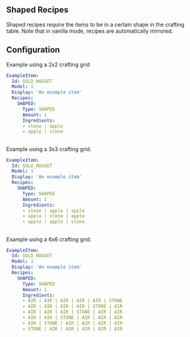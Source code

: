 ## Shaped Recipes
Shaped recipes require the items to be in a certain shape in the crafting table. Note that in vanilla mode, recipes are automatically mirrored.


## Configuration
Example using a 2x2 crafting grid
```yaml
ExampleItem:
  Id: GOLD_NUGGET
  Model: 1
  Display: 'An example item'
  Recipes:
    SHAPED:
      Type: SHAPED
      Amount: 1
      Ingredients:
      - stone | apple
      - apple | stone 
```
##
Example using a 3x3 crafting grid.
```yaml
ExampleItem:
  Id: GOLD_NUGGET
  Model: 1
  Display: 'An example item'
  Recipes:
    SHAPED:
      Type: SHAPED
      Amount: 1
      Ingredients:
      - stone | apple | apple
      - apple | stone | apple
      - apple | apple | stone 
```
##
Example using a 6x6 crafting grid.
```yaml
ExampleItem:
  Id: GOLD_NUGGET
  Model: 1
  Display: 'An example item'
  Recipes:
    SHAPED:
      Type: SHAPED
      Amount: 1
      Ingredients:
      - AIR | AIR | AIR | AIR | AIR | STONE
      - AIR | AIR | AIR | AIR | STONE | AIR
      - AIR | AIR | AIR | STONE | AIR | AIR
      - AIR | AIR | STONE | AIR | AIR | AIR
      - AIR | STONE | AIR | AIR | AIR | AIR
      - STONE | AIR | AIR | AIR | AIR | AIR
```